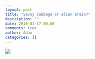 ```yaml
---
layout: post
title: "Savoy cabbage or alien brain?"
description: ""
date: 2010-01-17 00:00
comments: true
author: Adam
categories: []
---
```


<img src="/images/savoy-cabbage-or-alien-brain/2010-01-17_17.34.31.jpg">
